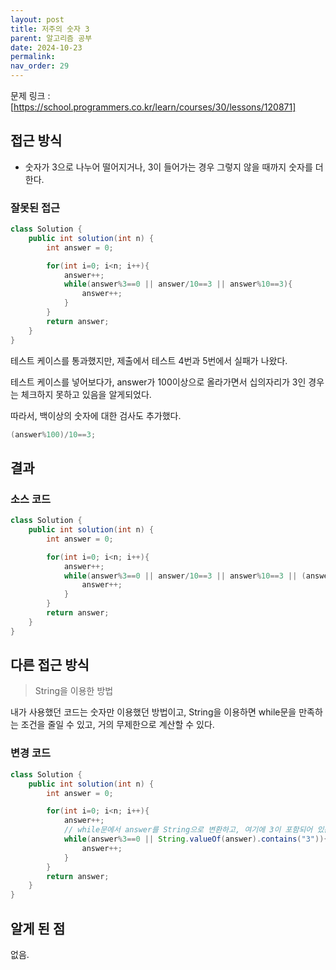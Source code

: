 ```yaml
---
layout: post
title: 저주의 숫자 3
parent: 알고리즘 공부
date: 2024-10-23
permalink:
nav_order: 29
---
```


문제 링크 : [https://school.programmers.co.kr/learn/courses/30/lessons/120871]

## 접근 방식

- 숫자가 3으로 나누어 떨어지거나, 3이 들어가는 경우 그렇지 않을 때까지 숫자를 더한다.

### 잘못된 접근

```java
class Solution {
    public int solution(int n) {
        int answer = 0;

        for(int i=0; i<n; i++){
            answer++;
            while(answer%3==0 || answer/10==3 || answer%10==3){
                answer++;
            }
        }
        return answer;
    }
}
```

테스트 케이스를 통과했지만, 제출에서 테스트 4번과 5번에서 실패가 나왔다.

테스트 케이스를 넣어보다가, answer가 100이상으로 올라가면서 십의자리가 3인 경우는 체크하지 못하고 있음을 알게되었다.

따라서, 백이상의 숫자에 대한 검사도 추가했다.

```java
(answer%100)/10==3;
```

## 결과

### 소스 코드

```java
class Solution {
    public int solution(int n) {
        int answer = 0;

        for(int i=0; i<n; i++){
            answer++;
            while(answer%3==0 || answer/10==3 || answer%10==3 || (answer%100)/10==3){
                answer++;
            }
        }
        return answer;
    }
}
```

## 다른 접근 방식

> String을 이용한 방법

내가 사용했던 코드는 숫자만 이용했던 방법이고, String을 이용하면 while문을 만족하는 조건을 줄일 수 있고, 거의 무제한으로 계산할 수 있다.

### 변경 코드

```java
class Solution {
    public int solution(int n) {
        int answer = 0;

        for(int i=0; i<n; i++){
            answer++;
            // while문에서 answer를 String으로 변환하고, 여기에 3이 포함되어 있는지 여부를 판단
            while(answer%3==0 || String.valueOf(answer).contains("3")){
                answer++;
            }
        }
        return answer;
    }
}
```

## 알게 된 점

없음.

[https://school.programmers.co.kr/learn/courses/30/lessons/120871]: https://school.programmers.co.kr/learn/courses/30/lessons/120871
